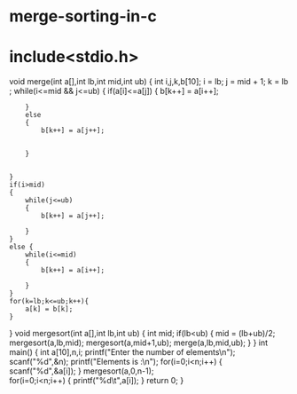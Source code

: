 # merge-sorting-in-c
# include<stdio.h>

void merge(int a[],int lb,int mid,int ub)
{
    int i,j,k,b[10];
    i = lb;
    j = mid + 1;
    k = lb ; 
    while(i<=mid && j<=ub)
    {
        if(a[i]<=a[j])
        {
            b[k++] = a[i++];
           
        }
        else
        {
            b[k++] = a[j++];
           
          
        }
      
        
    }
    if(i>mid)
    {
        while(j<=ub)
        {
            b[k++] = a[j++];
           
        }
    }
    else {
        while(i<=mid)
        {
            b[k++] = a[i++];
          
        }
    }
    for(k=lb;k<=ub;k++){
        a[k] = b[k];
    }
}
void mergesort(int a[],int lb,int ub)
{
    int mid;
    if(lb<ub)
    {
       mid = (lb+ub)/2;
       mergesort(a,lb,mid);
       mergesort(a,mid+1,ub);
       merge(a,lb,mid,ub);
    }
}
int main()
{
    int a[10],n,i;
     printf("Enter the number of elements\n");
    scanf("%d",&n);
    printf("Elements is :\n");
    for(i=0;i<n;i++)
    {
        scanf("%d",&a[i]);
    }
    mergesort(a,0,n-1);  
    for(i=0;i<n;i++)
    {
         printf("%d\t",a[i]);
    }
    return 0;
}
